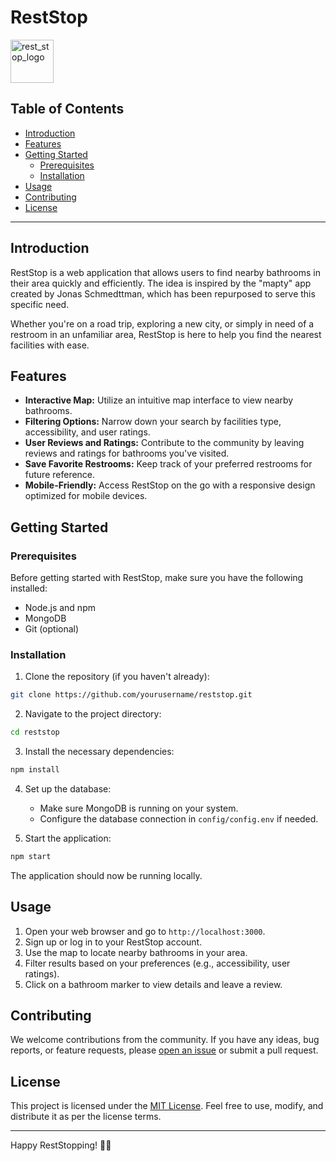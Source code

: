 # RestStop

<img width="69" alt="rest_stop_logo" src="https://github.com/rphscullyni21/RestStop/assets/134550315/4dce79ee-7be4-4ff7-bc6b-48f262f9cc69">


## Table of Contents

- [Introduction](#introduction)
- [Features](#features)
- [Getting Started](#getting-started)
  - [Prerequisites](#prerequisites)
  - [Installation](#installation)
- [Usage](#usage)
- [Contributing](#contributing)
- [License](#license)

---

## Introduction

RestStop is a web application that allows users to find nearby bathrooms in their area quickly and efficiently. The idea is inspired by the "mapty" app created by Jonas Schmedttman, which has been repurposed to serve this specific need.

Whether you're on a road trip, exploring a new city, or simply in need of a restroom in an unfamiliar area, RestStop is here to help you find the nearest facilities with ease.

## Features

- **Interactive Map:** Utilize an intuitive map interface to view nearby bathrooms.
- **Filtering Options:** Narrow down your search by facilities type, accessibility, and user ratings.
- **User Reviews and Ratings:** Contribute to the community by leaving reviews and ratings for bathrooms you've visited.
- **Save Favorite Restrooms:** Keep track of your preferred restrooms for future reference.
- **Mobile-Friendly:** Access RestStop on the go with a responsive design optimized for mobile devices.

## Getting Started

### Prerequisites

Before getting started with RestStop, make sure you have the following installed:

- Node.js and npm
- MongoDB
- Git (optional)

### Installation

1. Clone the repository (if you haven't already):

```bash
git clone https://github.com/yourusername/reststop.git
```

2. Navigate to the project directory:

```bash
cd reststop
```

3. Install the necessary dependencies:

```bash
npm install
```

4. Set up the database:

   - Make sure MongoDB is running on your system.
   - Configure the database connection in `config/config.env` if needed.

5. Start the application:

```bash
npm start
```

The application should now be running locally.

## Usage

1. Open your web browser and go to `http://localhost:3000`.
2. Sign up or log in to your RestStop account.
3. Use the map to locate nearby bathrooms in your area.
4. Filter results based on your preferences (e.g., accessibility, user ratings).
5. Click on a bathroom marker to view details and leave a review.

## Contributing

We welcome contributions from the community. If you have any ideas, bug reports, or feature requests, please [open an issue](https://github.com/yourusername/reststop/issues) or submit a pull request.

## License

This project is licensed under the [MIT License](LICENSE). Feel free to use, modify, and distribute it as per the license terms.

---

Happy RestStopping! 🚽✨
